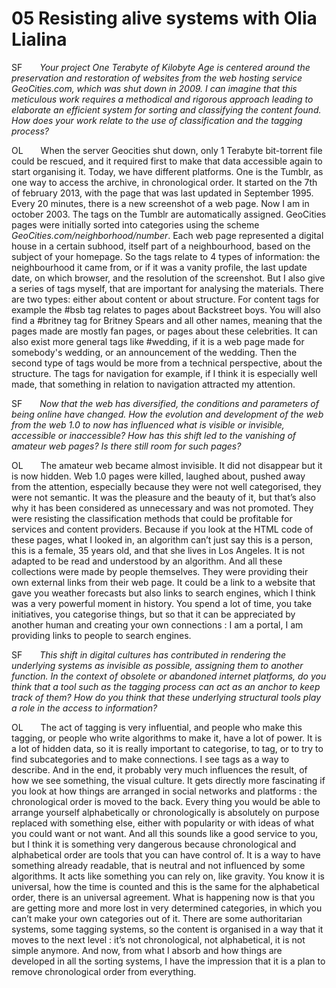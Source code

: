 # 05 Resisting alive systems with Olia Lialina

SF&emsp;&emsp;*Your project One Terabyte of Kilobyte Age is centered around the preservation and restoration of websites from the web hosting service GeoCities.com, which was shut down in 2009. I can imagine that this meticulous work requires a methodical and rigorous approach leading to elaborate an efficient system for sorting and classifying the content found. How does your work relate to the use of classification and the tagging process?*

OL&emsp;&emsp;When the server Geocities shut down, only 1 Terabyte bit-torrent file could be rescued, and it required first to make that data accessible again to start organising it. Today, we have different platforms. One is the Tumblr, as one way to access the archive, in chronological order. It started on the 7th of february 2013, with the page that was last updated in September 1995. Every 20 minutes, there is a new screenshot of a web page. Now I am in october 2003. The tags on the Tumblr are automatically assigned. GeoCities pages were initially sorted into categories using the scheme *GeoCities.com/neighborhood/number*. Each web page represented a digital house in a certain subhood, itself part of a neighbourhood, based on the subject of your homepage. So the tags relate to 4 types of information: the neighbourhood it came from, or if it was a vanity profile, the last update date, on which browser, and the resolution of the screenshot.
But I also give a series of tags myself, that are important for analysing the materials. There are two types: either about content or about structure. For content tags for example the #bsb tag relates to pages about Backstreet boys. You will also find a #britney tag for Britney Spears and all other names, meaning that the pages made are mostly fan pages, or pages about these celebrities. It can also exist more general tags like #wedding, if it is a web page made for somebody's wedding, or an announcement of the wedding. Then the second type of tags would be more from a technical perspective, about the structure. The tags for navigation for example, if I think it is especially well made, that something in relation to navigation attracted my attention.

SF&emsp;&emsp;*Now that the web has diversified, the conditions and parameters of being online have changed. How the evolution and development of the web from the web 1.0 to now has influenced what is visible or invisible, accessible or inaccessible? How has this shift led to the vanishing of amateur web pages? Is there still room for such pages?*

OL&emsp;&emsp;The amateur web became almost invisible. It did not disappear but it is now hidden. Web 1.0 pages were killed, laughed about, pushed away from the attention, especially because they were not well categorised, they were not semantic. It was the pleasure and the beauty of it, but that’s also why it has been considered as unnecessary and was not promoted. They were resisting the classification methods that could be profitable for services and content providers. Because if you look at the HTML code of these pages, what I looked in, an algorithm can’t just say this is a person, this is a female, 35 years old, and that she lives in Los Angeles. It is not adapted to be read and understood by an algorithm. And all these collections were made by people themselves. They were providing their own external links from their web page. It could be a link to a website that gave you weather forecasts but also links to search engines, which I think was a very powerful moment in history. You spend a lot of time, you take initiatives, you categorise things, but so that it can be appreciated by another human and creating your own connections : I am a portal, I am providing links to people to search engines. 

SF&emsp;&emsp;*This shift in digital cultures has contributed in rendering the underlying systems as invisible as possible, assigning them to another function. In the context of obsolete or abandoned internet platforms, do you think that a tool such as the tagging process can act as an anchor to keep track of them? How do you think that these underlying structural tools play a role in the access to information?*

OL&emsp;&emsp;The act of tagging is very influential, and people who make this tagging, or people who write algorithms to make it, have a lot of power. It is a lot of hidden data, so it is really important to categorise, to tag, or to try to find subcategories and to make connections. I see tags as a way to describe. And in the end, it probably very much influences the result, of how we see something, the visual culture. It gets directly more fascinating if you look at how things are arranged in social networks and platforms : the chronological order is moved to the back. Every thing you would be able to arrange yourself alphabetically or chronologically is absolutely on purpose replaced with something else, either with popularity or with ideas of what you could want or not want. And all this sounds like a good service to you, but I think it is something very dangerous because chronological and alphabetical order are tools that you can have control of. It is a way to have something already readable, that is neutral and not influenced by some algorithms. It acts like something you can rely on, like gravity. You know it is universal, how the time is counted and this is the same for the alphabetical order, there is an universal agreement. What is happening now is that you are getting more and more lost in very determined categories, in which you can’t make your own categories out of it. There are some authoritarian systems, some tagging systems, so the content is organised in a way that it moves to the next level : it’s not chronological, not alphabetical, it is not simple anymore. And now, from what I absorb and how things are developed in all the sorting systems, I have the impression that it is a plan to remove chronological order from everything. 
